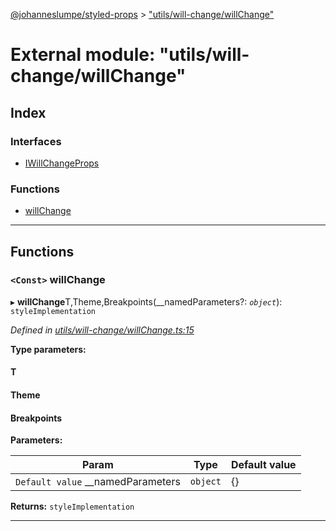 [@johanneslumpe/styled-props](../README.md) > ["utils/will-change/willChange"](../modules/_utils_will_change_willchange_.md)

# External module: "utils/will-change/willChange"

## Index

### Interfaces

* [IWillChangeProps](../interfaces/_utils_will_change_willchange_.iwillchangeprops.md)

### Functions

* [willChange](_utils_will_change_willchange_.md#willchange)

---

## Functions

<a id="willchange"></a>

### `<Const>` willChange

▸ **willChange**T,Theme,Breakpoints(__namedParameters?: *`object`*): `styleImplementation`

*Defined in [utils/will-change/willChange.ts:15](https://github.com/johanneslumpe/styled-props/blob/3abf398/src/utils/will-change/willChange.ts#L15)*

**Type parameters:**

#### T 
#### Theme 
#### Breakpoints 
**Parameters:**

| Param | Type | Default value |
| ------ | ------ | ------ |
| `Default value` __namedParameters | `object` |  {} |

**Returns:** `styleImplementation`

___

